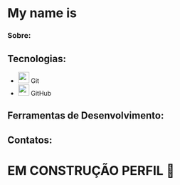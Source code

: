 # My name is 

### Sobre: 

## Tecnologias: 
- <img src="https://upload.wikimedia.org/wikipedia/commons/3/3f/Git_icon.svg" width="25px"> Git
- <img src="https://upload.wikimedia.org/wikipedia/commons/9/91/Octicons-mark-github.svg" width="25px"> GitHub

## Ferramentas de Desenvolvimento: 

## Contatos:

# EM CONSTRUÇÃO PERFIL 🫠
